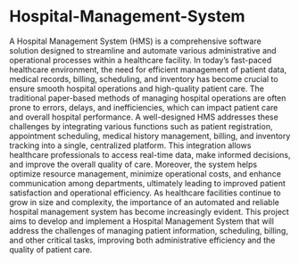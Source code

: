 # Hospital-Management-System
A Hospital Management System (HMS) is a comprehensive software solution designed to streamline and automate various administrative and operational processes within a healthcare facility. In today’s fast-paced healthcare environment, the need for efficient management of patient data, medical records, billing, scheduling, and inventory has become crucial to ensure smooth hospital operations and high-quality patient care.
The traditional paper-based methods of managing hospital operations are often prone to errors, delays, and inefficiencies, which can impact patient care and overall hospital performance. A well-designed HMS addresses these challenges by integrating various functions such as patient registration, appointment scheduling, medical history management, billing, and inventory tracking into a single, centralized platform. This integration allows healthcare professionals to access real-time data, make informed decisions, and improve the overall quality of care.
Moreover, the system helps optimize resource management, minimize operational costs, and enhance communication among departments, ultimately leading to improved patient satisfaction and operational efficiency. As healthcare facilities continue to grow in size and complexity, the importance of an automated and reliable hospital management system has become increasingly evident.
This project aims to develop and implement a Hospital Management System that will address the challenges of managing patient information, scheduling, billing, and other critical tasks, improving both administrative efficiency and the quality of patient care.

